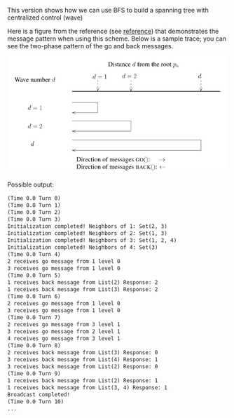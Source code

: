 This version shows how we can use BFS to build a spanning tree with centralized control (wave)

Here is a figure from the reference (see [reference](../README.md)) that demonstrates the message pattern when using this scheme. Below is a sample trace; you can see the two-phase pattern of the go and back messages. 

![figure](bfsWave.png)

Possible output: 
```
(Time 0.0 Turn 0)
(Time 0.0 Turn 1)
(Time 0.0 Turn 2)
(Time 0.0 Turn 3)
Initialization completed! Neighbors of 1: Set(2, 3)
Initialization completed! Neighbors of 2: Set(1, 3)
Initialization completed! Neighbors of 3: Set(1, 2, 4)
Initialization completed! Neighbors of 4: Set(3)
(Time 0.0 Turn 4)
2 receives go message from 1 level 0
3 receives go message from 1 level 0
(Time 0.0 Turn 5)
1 receives back message from List(2) Response: 2
1 receives back message from List(3) Response: 2
(Time 0.0 Turn 6)
2 receives go message from 1 level 0
3 receives go message from 1 level 0
(Time 0.0 Turn 7)
2 receives go message from 3 level 1
3 receives go message from 2 level 1
4 receives go message from 3 level 1
(Time 0.0 Turn 8)
2 receives back message from List(3) Response: 0
3 receives back message from List(4) Response: 1
3 receives back message from List(2) Response: 0
(Time 0.0 Turn 9)
1 receives back message from List(2) Response: 1
1 receives back message from List(3, 4) Response: 1
Broadcast completed!
(Time 0.0 Turn 10)
...
```
